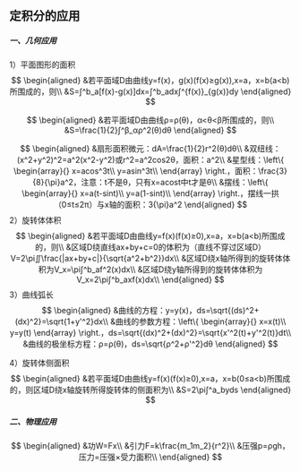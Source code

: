## 定积分的应用

##### 一、几何应用

1）平面图形的面积
$$
\begin{aligned}
&若平面域D由曲线y=f(x)，g(x)(f(x)≥g(x)),x=a，x=b(a<b)所围成的，则\\
&S=∫^b_a[f(x)-g(x)]dx=∫^b_adx∫^{f(x)}_{g(x)}dy
\end{aligned}
$$

$$
\begin{aligned}
&若平面域D由曲线ρ=ρ(θ)，α<θ<β所围成的，则\\
&S=\frac{1}{2}∫^β_αρ^2(θ)dθ
\end{aligned}
$$


$$
\begin{aligned}
&扇形面积微元：dA=\frac{1}{2}r^2(θ)dθ\\
&双纽线：(x^2+y^2)^2=a^2(x^2-y^2)或r^2=a^2cos2θ，面积：a^2\\
&星型线：\left\{ 
\begin{array}{}
x=acos^3t\\
y=asin^3t\\
\end{array}
\right.，面积：\frac{3}{8}{\pi}a^2，注意：t不是θ，只有x=acost中t才是θ\\
&摆线：\left\{ 
\begin{array}{}
x=a(t-sint)\\
y=a(1-sint)\\
\end{array}
\right.，摆线一拱（0≤t≤2π）与x轴的面积：3{\pi}a^2
\end{aligned}
$$
2）旋转体体积
$$
\begin{aligned}
&若平面域D由曲线y=f(x)(f(x)≥0),x=a，x=b(a<b)所围成的，则\\
&区域D绕直线ax+by+c=0的体积为（直线不穿过区域D）V=2\pi∬\frac{|ax+by+c|}{\sqrt{a^2+b^2}}dx\\
&区域D绕x轴所得到的旋转体体积为V_x=\pi∫^b_af^2(x)dx\\
&区域D绕y轴所得到的旋转体体积为V_x=2\pi∫^b_axf(x)dx\\
\end{aligned}
$$
3）曲线弧长
$$
\begin{aligned}
&曲线的方程：y=y(x)，ds=\sqrt{(ds)^2+(dx)^2}=\sqrt{1+y'^2}dx\\
&曲线的参数方程：\left\{ 
\begin{array}{}
x=x(t)\\
y=y(t)
\end{array}
\right.，ds=\sqrt{(dx)^2+(dx)^2}=\sqrt{x'^2(t)+y'^2(t)}dt\\
&曲线的极坐标方程：ρ=ρ(θ)，ds=\sqrt{ρ^2+ρ'^2}dθ
\end{aligned}
$$

4）旋转体侧面积
$$
\begin{aligned}
&若平面域D由曲线y=f(x)(f(x)≥0),x=a，x=b(0≤a<b)所围成的，则区域D绕x轴旋转所得旋转体的侧面积为\\
&S=2\pi∫^a_byds
\end{aligned}
$$

##### 二、物理应用

$$
\begin{aligned}
&功W=Fx\\
&引力F=k\frac{m_1m_2}{r^2}\\
&压强p=ρgh，压力=压强×受力面积\\
\end{aligned}
$$

